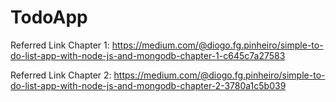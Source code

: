 # TodoApp
Referred Link Chapter 1:
https://medium.com/@diogo.fg.pinheiro/simple-to-do-list-app-with-node-js-and-mongodb-chapter-1-c645c7a27583

Referred Link Chapter 2:
https://medium.com/@diogo.fg.pinheiro/simple-to-do-list-app-with-node-js-and-mongodb-chapter-2-3780a1c5b039
